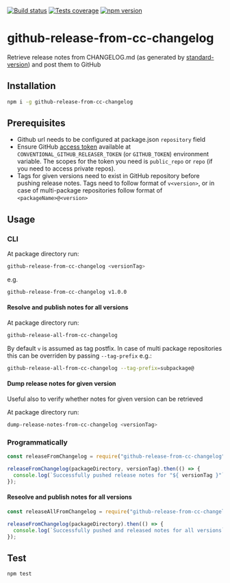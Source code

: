[![Build status][build-image]][build-url]
[![Tests coverage][cov-image]][cov-url]
[![npm version][npm-image]][npm-url]

# github-release-from-cc-changelog

Retrieve release notes from CHANGELOG.md (as generated by [standard-version](https://github.com/conventional-changelog/standard-version)) and post them to GitHub

## Installation

```bash
npm i -g github-release-from-cc-changelog
```

## Prerequisites

- Github url needs to be configured at package.json `repository` field
- Ensure GitHub [access token](https://github.com/settings/tokens/new) available at `CONVENTIONAL_GITHUB_RELEASER_TOKEN` (or `GITHUB_TOKEN`) environment variable. The scopes for the token you need is `public_repo` or `repo` (if you need to access private repos).
- Tags for given versions need to exist in GitHub repository before pushing release notes. Tags need to follow format of `v<version>`, or in case of multi-package repositories follow format of `<packageName>@<version>`

## Usage

### CLI

At package directory run:

```bash
github-release-from-cc-changelog <versionTag>
```

e.g.

```bash
github-release-from-cc-changelog v1.0.0
```

#### Resolve and publish notes for all versions

At package directory run:

```bash
github-release-all-from-cc-changelog
```

By default `v` is assumed as tag postfix. In case of multi package repositories this can be overriden by passing `--tag-prefix` e.g.:

```bash
github-release-all-from-cc-changelog --tag-prefix=subpackage@
```

#### Dump release notes for given version

Useful also to verify whether notes for given version can be retrieved

At package directory run:

```bash
dump-release-notes-from-cc-changelog <versionTag>
```

### Programmatically

```javascript
const releaseFromChangelog = require("github-release-from-cc-changelog");

releaseFromChangelog(packageDirectory, versionTag).then(() => {
  console.log(`Successfully pushed release notes for "${ versionTag }"`);
});
```

#### Reseolve and publish notes for all versions

```javascript
const releaseAllFromChangelog = require("github-release-from-cc-changelog/all");

releaseFromChangelog(packageDirectory).then(() => {
  console.log(`Successfully pushed and released notes for all versions`);
});
```

## Test

```bash
npm test
```

[build-image]: https://github.com/medikoo/github-release-from-cc-changelog/workflows/Integrate/badge.svg
[build-url]: https://github.com/medikoo/github-release-from-cc-changelog/actions?query=workflow%3AIntegrate
[cov-image]: https://img.shields.io/codecov/c/github/medikoo/github-release-from-cc-changelog.svg
[cov-url]: https://codecov.io/gh/medikoo/github-release-from-cc-changelog
[npm-image]: https://img.shields.io/npm/v/github-release-from-cc-changelog.svg
[npm-url]: https://www.npmjs.com/package/github-release-from-cc-changelog
